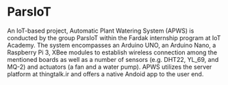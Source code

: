 # ParsIoT
An IoT-based project, Automatic Plant Watering System (APWS) is conducted by the group ParsIoT within the Fardak internship program at IoT Academy.
The system encompasses an Arduino UNO, an Arduino Nano, a Raspberry Pi 3, XBee modules to establish wireless connection among the mentioned boards as well as a number of sensors (e.g. DHT22, YL_69, and MQ-2) and actuators (a fan and a water pump).
APWS utilizes the server platform at thingtalk.ir and offers a native Andoid app to the user end.

